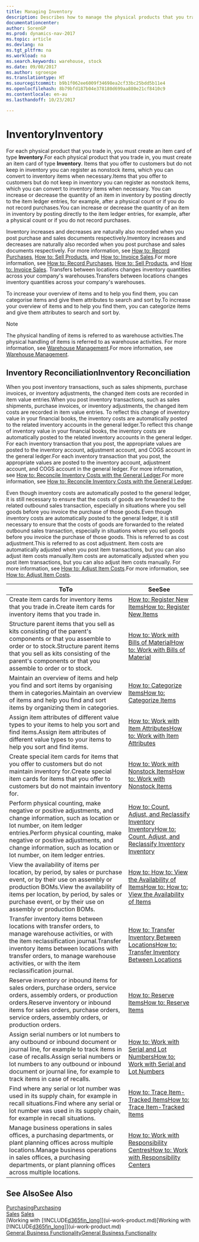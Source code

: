 ```yaml
---
title: Managing Inventory
description: Describes how to manage the physical products that you trade in, for example, handling the stock in your warehouse.
documentationcenter: 
author: SorenGP
ms.prod: dynamics-nav-2017
ms.topic: article
ms.devlang: na
ms.tgt_pltfrm: na
ms.workload: na
ms.search.keywords: warehouse, stock
ms.date: 09/08/2017
ms.author: sgroespe
ms.translationtype: HT
ms.sourcegitcommit: b9b1f062ee6009f34698ea2cf33bc25bdd5b11e4
ms.openlocfilehash: 8b79bfd187b04e378180d699aa880e21cf8410c9
ms.contentlocale: en-au
ms.lasthandoff: 10/23/2017

---
```


# <a name="inventory"></a><span data-ttu-id="2fac4-103">Inventory</span><span class="sxs-lookup"><span data-stu-id="2fac4-103">Inventory</span></span>
<span data-ttu-id="2fac4-104">For each physical product that you trade in, you must create an item card of type **Inventory**.</span><span class="sxs-lookup"><span data-stu-id="2fac4-104">For each physical product that you trade in, you must create an item card of type **Inventory**.</span></span> <span data-ttu-id="2fac4-105">Items that you offer to customers but do not keep in inventory you can register as nonstock items, which you can convert to inventory items when necessary.</span><span class="sxs-lookup"><span data-stu-id="2fac4-105">Items that you offer to customers but do not keep in inventory you can register as nonstock items, which you can convert to inventory items when necessary.</span></span> <span data-ttu-id="2fac4-106">You can increase or decrease the quantity of an item in inventory by posting directly to the item ledger entries, for example, after a physical count or if you do not record purchases.</span><span class="sxs-lookup"><span data-stu-id="2fac4-106">You can increase or decrease the quantity of an item in inventory by posting directly to the item ledger entries, for example, after a physical count or if you do not record purchases.</span></span>

<span data-ttu-id="2fac4-107">Inventory increases and decreases are naturally also recorded when you post purchase and sales documents respectively.</span><span class="sxs-lookup"><span data-stu-id="2fac4-107">Inventory increases and decreases are naturally also recorded when you post purchase and sales documents respectively.</span></span> <span data-ttu-id="2fac4-108">For more information, see [How to: Record Purchases](purchasing-how-record-purchases.md), [How to: Sell Products](sales-how-sell-products.md), and [How to: Invoice Sales](sales-how-invoice-sales.md).</span><span class="sxs-lookup"><span data-stu-id="2fac4-108">For more information, see [How to: Record Purchases](purchasing-how-record-purchases.md), [How to: Sell Products](sales-how-sell-products.md), and [How to: Invoice Sales](sales-how-invoice-sales.md).</span></span> <span data-ttu-id="2fac4-109">Transfers between locations changes inventory quantities across your company's warehouses.</span><span class="sxs-lookup"><span data-stu-id="2fac4-109">Transfers between locations changes inventory quantities across your company's warehouses.</span></span>   

<span data-ttu-id="2fac4-110">To increase your overview of items and to help you find them, you can categorise items and give them attributes to search and sort by.</span><span class="sxs-lookup"><span data-stu-id="2fac4-110">To increase your overview of items and to help you find them, you can categorize items and give them attributes to search and sort by.</span></span>

> [!NOTE]
> <span data-ttu-id="2fac4-111">The physical handling of items is referred to as warehouse activities.</span><span class="sxs-lookup"><span data-stu-id="2fac4-111">The physical handling of items is referred to as warehouse activities.</span></span> <span data-ttu-id="2fac4-112">For more information, see [Warehouse Management](warehouse-manage-warehouse.md).</span><span class="sxs-lookup"><span data-stu-id="2fac4-112">For more information, see [Warehouse Management](warehouse-manage-warehouse.md).</span></span>

## <a name="inventory-reconciliation"></a><span data-ttu-id="2fac4-113">Inventory Reconciliation</span><span class="sxs-lookup"><span data-stu-id="2fac4-113">Inventory Reconciliation</span></span>
<span data-ttu-id="2fac4-114">When you post inventory transactions, such as sales shipments, purchase invoices, or inventory adjustments, the changed item costs are recorded in item value entries.</span><span class="sxs-lookup"><span data-stu-id="2fac4-114">When you post inventory transactions, such as sales shipments, purchase invoices, or inventory adjustments, the changed item costs are recorded in item value entries.</span></span> <span data-ttu-id="2fac4-115">To reflect this change of inventory value in your financial books, the inventory costs are automatically posted to the related inventory accounts in the general ledger.</span><span class="sxs-lookup"><span data-stu-id="2fac4-115">To reflect this change of inventory value in your financial books, the inventory costs are automatically posted to the related inventory accounts in the general ledger.</span></span> <span data-ttu-id="2fac4-116">For each inventory transaction that you post, the appropriate values are posted to the inventory account, adjustment account, and COGS account in the general ledger.</span><span class="sxs-lookup"><span data-stu-id="2fac4-116">For each inventory transaction that you post, the appropriate values are posted to the inventory account, adjustment account, and COGS account in the general ledger.</span></span> <span data-ttu-id="2fac4-117">For more information, see [How to: Reconcile Inventory Costs with the General Ledger](finance-how-to-post-inventory-costs-to-the-general-ledger.md).</span><span class="sxs-lookup"><span data-stu-id="2fac4-117">For more information, see [How to: Reconcile Inventory Costs with the General Ledger](finance-how-to-post-inventory-costs-to-the-general-ledger.md).</span></span>

<span data-ttu-id="2fac4-118">Even though inventory costs are automatically posted to the general ledger, it is still necessary to ensure that the costs of goods are forwarded to the related outbound sales transaction, especially in situations where you sell goods before you invoice the purchase of those goods.</span><span class="sxs-lookup"><span data-stu-id="2fac4-118">Even though inventory costs are automatically posted to the general ledger, it is still necessary to ensure that the costs of goods are forwarded to the related outbound sales transaction, especially in situations where you sell goods before you invoice the purchase of those goods.</span></span> <span data-ttu-id="2fac4-119">This is referred to as cost adjustment.</span><span class="sxs-lookup"><span data-stu-id="2fac4-119">This is referred to as cost adjustment.</span></span> <span data-ttu-id="2fac4-120">Item costs are automatically adjusted when you post item transactions, but you can also adjust item costs manually.</span><span class="sxs-lookup"><span data-stu-id="2fac4-120">Item costs are automatically adjusted when you post item transactions, but you can also adjust item costs manually.</span></span> <span data-ttu-id="2fac4-121">For more information, see [How to: Adjust Item Costs](inventory-how-adjust-item-costs.md).</span><span class="sxs-lookup"><span data-stu-id="2fac4-121">For more information, see [How to: Adjust Item Costs](inventory-how-adjust-item-costs.md).</span></span>

|<span data-ttu-id="2fac4-122">To</span><span class="sxs-lookup"><span data-stu-id="2fac4-122">To</span></span> |<span data-ttu-id="2fac4-123">See</span><span class="sxs-lookup"><span data-stu-id="2fac4-123">See</span></span> |
|---|----|
|<span data-ttu-id="2fac4-124">Create item cards for inventory items that you trade in.</span><span class="sxs-lookup"><span data-stu-id="2fac4-124">Create item cards for inventory items that you trade in.</span></span>|[<span data-ttu-id="2fac4-125">How to: Register New Items</span><span class="sxs-lookup"><span data-stu-id="2fac4-125">How to: Register New Items</span></span>](inventory-how-register-new-items.md)|
|<span data-ttu-id="2fac4-126">Structure parent items that you sell as kits consisting of the parent's components or that you assemble to order or to stock.</span><span class="sxs-lookup"><span data-stu-id="2fac4-126">Structure parent items that you sell as kits consisting of the parent's components or that you assemble to order or to stock.</span></span>|[<span data-ttu-id="2fac4-127">How to: Work with Bills of Material</span><span class="sxs-lookup"><span data-stu-id="2fac4-127">How to: Work with Bills of Material</span></span>](inventory-how-work-BOMs.md)|
|<span data-ttu-id="2fac4-128">Maintain an overview of items and help you find and sort items by organising them in categories.</span><span class="sxs-lookup"><span data-stu-id="2fac4-128">Maintain an overview of items and help you find and sort items by organizing them in categories.</span></span>|[<span data-ttu-id="2fac4-129">How to: Categorize Items</span><span class="sxs-lookup"><span data-stu-id="2fac4-129">How to: Categorize Items</span></span>](inventory-how-categorize-items.md)|
|<span data-ttu-id="2fac4-130">Assign item attributes of different value types to your items to help you sort and find items.</span><span class="sxs-lookup"><span data-stu-id="2fac4-130">Assign item attributes of different value types to your items to help you sort and find items.</span></span>|[<span data-ttu-id="2fac4-131">How to: Work with Item Attributes</span><span class="sxs-lookup"><span data-stu-id="2fac4-131">How to: Work with Item Attributes</span></span>](inventory-how-work-item-attributes.md)|
|<span data-ttu-id="2fac4-132">Create special item cards for items that you offer to customers but do not maintain inventory for.</span><span class="sxs-lookup"><span data-stu-id="2fac4-132">Create special item cards for items that you offer to customers but do not maintain inventory for.</span></span>|[<span data-ttu-id="2fac4-133">How to: Work with Nonstock Items</span><span class="sxs-lookup"><span data-stu-id="2fac4-133">How to: Work with Nonstock Items</span></span>](inventory-how-work-nonstock-items.md)|
|<span data-ttu-id="2fac4-134">Perform physical counting, make negative or positive adjustments, and change information, such as location or lot number, on item ledger entries.</span><span class="sxs-lookup"><span data-stu-id="2fac4-134">Perform physical counting, make negative or positive adjustments, and change information, such as location or lot number, on item ledger entries.</span></span>|[<span data-ttu-id="2fac4-135">How to: Count, Adjust, and Reclassify Inventory Inventory</span><span class="sxs-lookup"><span data-stu-id="2fac4-135">How to: Count, Adjust, and Reclassify Inventory Inventory</span></span>](inventory-how-count-adjust-reclassify.md)|
|<span data-ttu-id="2fac4-136">View the availability of items per location, by period, by sales or purchase event, or by their use on assembly or production BOMs.</span><span class="sxs-lookup"><span data-stu-id="2fac4-136">View the availability of items per location, by period, by sales or purchase event, or by their use on assembly or production BOMs.</span></span>|[<span data-ttu-id="2fac4-137">How to: How to: View the Availability of Items</span><span class="sxs-lookup"><span data-stu-id="2fac4-137">How to: How to: View the Availability of Items</span></span>](inventory-how-availability-overview.md)|
|<span data-ttu-id="2fac4-138">Transfer inventory items between locations with transfer orders, to manage warehouse activities, or with the item reclassification journal.</span><span class="sxs-lookup"><span data-stu-id="2fac4-138">Transfer inventory items between locations with transfer orders, to manage warehouse activities, or with the item reclassification journal.</span></span>|[<span data-ttu-id="2fac4-139">How to: Transfer Inventory Between Locations</span><span class="sxs-lookup"><span data-stu-id="2fac4-139">How to: Transfer Inventory Between Locations</span></span>](inventory-how-transfer-between-locations.md)|
|<span data-ttu-id="2fac4-140">Reserve inventory or inbound items for sales orders, purchase orders, service orders, assembly orders, or production orders.</span><span class="sxs-lookup"><span data-stu-id="2fac4-140">Reserve inventory or inbound items for sales orders, purchase orders, service orders, assembly orders, or production orders.</span></span>|[<span data-ttu-id="2fac4-141">How to: Reserve Items</span><span class="sxs-lookup"><span data-stu-id="2fac4-141">How to: Reserve Items</span></span>](inventory-how-to-reserve-items.md)|
|<span data-ttu-id="2fac4-142">Assign serial numbers or lot numbers to any outbound or inbound document or journal line, for example to track items in case of recalls.</span><span class="sxs-lookup"><span data-stu-id="2fac4-142">Assign serial numbers or lot numbers to any outbound or inbound document or journal line, for example to track items in case of recalls.</span></span>|[<span data-ttu-id="2fac4-143">How to: Work with Serial and Lot Numbers</span><span class="sxs-lookup"><span data-stu-id="2fac4-143">How to: Work with Serial and Lot Numbers</span></span>](inventory-how-work-item-tracking.md)|
|<span data-ttu-id="2fac4-144">Find where any serial or lot number was used in its supply chain, for example in recall situations.</span><span class="sxs-lookup"><span data-stu-id="2fac4-144">Find where any serial or lot number was used in its supply chain, for example in recall situations.</span></span>|[<span data-ttu-id="2fac4-145">How to: Trace Item-Tracked Items</span><span class="sxs-lookup"><span data-stu-id="2fac4-145">How to: Trace Item-Tracked Items</span></span>](inventory-how-to-trace-item-tracked-items.md)|
|<span data-ttu-id="2fac4-146">Manage business operations in sales offices, a purchasing departments, or plant planning offices across multiple locations.</span><span class="sxs-lookup"><span data-stu-id="2fac4-146">Manage business operations in sales offices, a purchasing departments, or plant planning offices across multiple locations.</span></span>|[<span data-ttu-id="2fac4-147">How to: Work with Responsibility Centres</span><span class="sxs-lookup"><span data-stu-id="2fac4-147">How to: Work with Responsibility Centers</span></span>](inventory-responsibility-centers.md)|

## <a name="see-also"></a><span data-ttu-id="2fac4-148">See Also</span><span class="sxs-lookup"><span data-stu-id="2fac4-148">See Also</span></span>  
[<span data-ttu-id="2fac4-149">Purchasing</span><span class="sxs-lookup"><span data-stu-id="2fac4-149">Purchasing</span></span>](purchasing-manage-purchasing.md)  
<span data-ttu-id="2fac4-150">[Sales](sales-manage-sales.md)  </span><span class="sxs-lookup"><span data-stu-id="2fac4-150">[Sales](sales-manage-sales.md)  </span></span>  
<span data-ttu-id="2fac4-151">[Working with [!INCLUDE[d365fin_long](includes/d365fin_long_md.md)]](ui-work-product.md)</span><span class="sxs-lookup"><span data-stu-id="2fac4-151">[Working with [!INCLUDE[d365fin_long](includes/d365fin_long_md.md)]](ui-work-product.md)</span></span>  
[<span data-ttu-id="2fac4-152">General Business Functionality</span><span class="sxs-lookup"><span data-stu-id="2fac4-152">General Business Functionality</span></span>](ui-across-business-areas.md)

##

